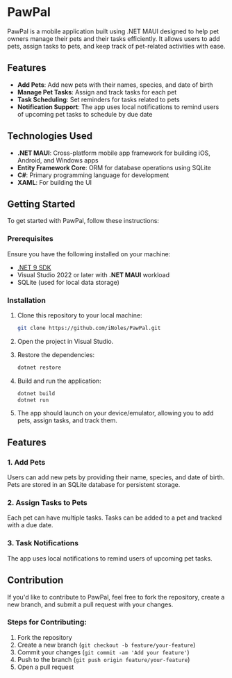 # PawPal

PawPal is a mobile application built using .NET MAUI designed to help pet owners manage their pets and their tasks efficiently. It allows users to add pets, assign tasks to pets, and keep track of pet-related activities with ease.

## Features

- **Add Pets**: Add new pets with their names, species, and date of birth
- **Manage Pet Tasks**: Assign and track tasks for each pet
- **Task Scheduling**: Set reminders for tasks related to pets
- **Notification Support**: The app uses local notifications to remind users of upcoming pet tasks to schedule by due date

## Technologies Used

- **.NET MAUI**: Cross-platform mobile app framework for building iOS, Android, and Windows apps
- **Entity Framework Core**: ORM for database operations using SQLite
- **C#**: Primary programming language for development
- **XAML**: For building the UI

## Getting Started

To get started with PawPal, follow these instructions:

### Prerequisites

Ensure you have the following installed on your machine:

- [.NET 9 SDK](https://dotnet.microsoft.com/download/dotnet)
- Visual Studio 2022 or later with **.NET MAUI** workload
- SQLite (used for local data storage)

### Installation

1. Clone this repository to your local machine:

   ```bash
   git clone https://github.com/iNoles/PawPal.git
   ```

2. Open the project in Visual Studio.

3. Restore the dependencies:

   ```bash
   dotnet restore
   ```

4. Build and run the application:

   ```bash
   dotnet build
   dotnet run
   ```

5. The app should launch on your device/emulator, allowing you to add pets, assign tasks, and track them.

## Features

### 1. Add Pets

Users can add new pets by providing their name, species, and date of birth. Pets are stored in an SQLite database for persistent storage.

### 2. Assign Tasks to Pets

Each pet can have multiple tasks. Tasks can be added to a pet and tracked with a due date.

### 3. Task Notifications

The app uses local notifications to remind users of upcoming pet tasks.

## Contribution

If you'd like to contribute to PawPal, feel free to fork the repository, create a new branch, and submit a pull request with your changes.

### Steps for Contributing:
1. Fork the repository
2. Create a new branch (`git checkout -b feature/your-feature`)
3. Commit your changes (`git commit -am 'Add your feature'`)
4. Push to the branch (`git push origin feature/your-feature`)
5. Open a pull request
